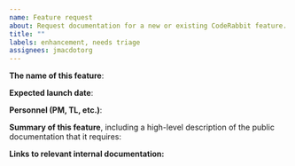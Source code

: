 ```yaml
---
name: Feature request
about: Request documentation for a new or existing CodeRabbit feature.
title: ""
labels: enhancement, needs triage
assignees: jmacdotorg
---
```


**The name of this feature**:

**Expected launch date**:

**Personnel (PM, TL, etc.)**:

**Summary of this feature**, including a high-level description of the public documentation that it requires:

**Links to relevant internal documentation:**

